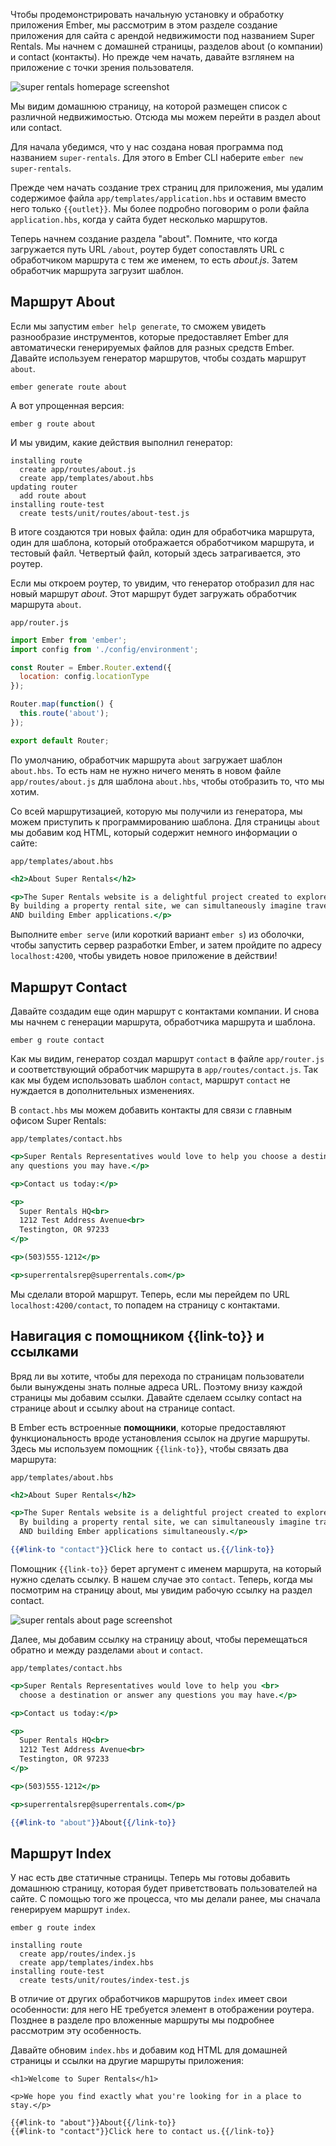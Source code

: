 Чтобы продемонстрировать начальную установку и обработку приложения Ember, мы рассмотрим в этом разделе создание приложения для сайта с арендой недвижимости под названием Super Rentals. Мы начнем с домашней страницы, разделов about (о компании) и contact (контакты). Но прежде чем начать, давайте взглянем на приложение с точки зрения пользователя.

![super rentals homepage screenshot](/static/images/guides/routes-and-templates/ember-super-rentals-index.png)

Мы видим домашнюю страницу, на которой размещен список с различной недвижимостью. Отсюда мы можем перейти в раздел about или contact.

Для начала убедимся, что у нас создана новая программа под названием `super-rentals`. Для этого в Ember CLI наберите `ember new super-rentals`.

Прежде чем начать создание трех страниц для приложения, мы удалим содержимое файла `app/templates/application.hbs` и оставим вместо него только `{{outlet}}`. Мы более подробно поговорим о роли файла `application.hbs`, когда у сайта будет несколько маршрутов.

Теперь начнем создание раздела "about". Помните, что когда загружается путь URL `/about`, роутер будет сопоставлять URL с обработчиком маршрута с тем же именем, то есть *about.js*. Затем обработчик маршрута загрузит шаблон.

## Маршрут About

Если мы запустим `ember help generate`, то сможем увидеть разнообразие инструментов, которые предоставляет Ember для автоматически генерируемых файлов для разных средств Ember. Давайте используем генератор маршрутов, чтобы создать маршрут `about`.

```shell
ember generate route about
```

А вот упрощенная версия:

```shell
ember g route about
```

И мы увидим, какие действия выполнил генератор:

```shell
installing route
  create app/routes/about.js
  create app/templates/about.hbs
updating router
  add route about
installing route-test
  create tests/unit/routes/about-test.js
```

В итоге создаются три новых файла: один для обработчика маршрута, один для шаблона, который отображается обработчиком маршрута, и тестовый файл. Четвертый файл, который здесь затрагивается, это роутер.

Если мы откроем роутер, то увидим, что генератор отобразил для нас новый маршрут *about*. Этот маршрут будет загружать обработчик маршрута `about`.

`app/router.js`
```js
import Ember from 'ember';
import config from './config/environment';

const Router = Ember.Router.extend({
  location: config.locationType
});

Router.map(function() {
  this.route('about');
});

export default Router;
```

По умолчанию, обработчик маршрута `about` загружает шаблон `about.hbs`. То есть нам не нужно ничего менять в новом файле `app/routes/about.js` для шаблона `about.hbs`, чтобы отобразить то, что мы хотим.

Со всей маршрутизацией, которую мы получили из генератора, мы можем приступить к программированию шаблона. Для страницы `about` мы добавим код HTML, который содержит немного информации о сайте:

`app/templates/about.hbs`
```hbs
<h2>About Super Rentals</h2>

<p>The Super Rentals website is a delightful project created to explore Ember.
By building a property rental site, we can simultaneously imagine traveling
AND building Ember applications.</p>
```

Выполните `ember serve` (или короткий вариант `ember s`) из оболочки, чтобы запустить сервер разработки Ember, и затем пройдите по адресу `localhost:4200`, чтобы увидеть новое приложение в действии!

## Маршрут Contact

Давайте создадим еще один маршрут с контактами компании. И снова мы начнем с генерации маршрута, обработчика маршрута и шаблона.

```shell
ember g route contact
```

Как мы видим, генератор создал маршрут `contact` в файле `app/router.js` и соответствующий обработчик маршрута в `app/routes/contact.js`. Так как мы будем использовать шаблон `contact`, маршрут `contact` не нуждается в дополнительных изменениях.

В `contact.hbs` мы можем добавить контакты для связи с главным офисом Super Rentals:

`app/templates/contact.hbs`
```hbs
<p>Super Rentals Representatives would love to help you choose a destination or answer
any questions you may have.</p>

<p>Contact us today:</p>

<p>
  Super Rentals HQ<br>
  1212 Test Address Avenue<br>
  Testington, OR 97233
</p>

<p>(503)555-1212</p>

<p>superrentalsrep@superrentals.com</p>
```

Мы сделали второй маршрут. Теперь, если мы перейдем по URL `localhost:4200/contact`, то попадем на страницу с контактами.

## Навигация с помощником {{link-to}} и ссылками

Вряд ли вы хотите, чтобы для перехода по страницам пользователи были вынуждены знать полные адреса URL. Поэтому внизу каждой страницы мы добавим ссылки. Давайте сделаем ссылку contact на странице about и ссылку about на странице contact.

В Ember есть встроенные **помощники**, которые предоставляют функциональность вроде установления ссылок на другие маршруты. Здесь мы используем помощник `{{link-to}}`, чтобы связать два маршрута:

`app/templates/about.hbs`
```hbs
<h2>About Super Rentals</h2>

<p>The Super Rentals website is a delightful project created to explore Ember.<br>
  By building a property rental site, we can simultaneously imagine traveling<br>
  AND building Ember applications simultaneously.</p>

{{#link-to "contact"}}Click here to contact us.{{/link-to}}
```

Помощник `{{link-to}}` берет аргумент с именем маршрута, на который нужно сделать ссылку. В нашем случае это `contact`. Теперь, когда мы посмотрим на страницу about, мы увидим рабочую ссылку на раздел contact.

![super rentals about page screenshot](/static/images/guides/routes-and-templates/ember-super-rentals-about.png)

Далее, мы добавим ссылку на страницу about, чтобы перемещаться обратно и между разделами `about` и `contact`.

`app/templates/contact.hbs`
```hbs
<p>Super Rentals Representatives would love to help you <br>
  choose a destination or answer any questions you may have.</p>

<p>Contact us today:</p>

<p>
  Super Rentals HQ<br>
  1212 Test Address Avenue<br>
  Testington, OR 97233
</p>

<p>(503)555-1212</p>

<p>superrentalsrep@superrentals.com</p>

{{#link-to "about"}}About{{/link-to}}
```

## Маршрут Index

У нас есть две статичные страницы. Теперь мы готовы добавить домашнюю страницу, которая будет приветствовать пользователей на сайте. С помощью того же процесса, что мы делали ранее, мы сначала генерируем маршрут `index`. 

```shell
ember g route index

installing route
  create app/routes/index.js
  create app/templates/index.hbs
installing route-test
  create tests/unit/routes/index-test.js
```

В отличие от других обработчиков маршрутов `index` имеет свои особенности: для него НЕ требуется элемент в отображении роутера. Позднее в разделе про вложенные маршруты мы подробнее рассмотрим эту особенность.

Давайте обновим `index.hbs` и добавим код HTML для домашней страницы и ссылки на другие маршруты приложения:

```shell
<h1>Welcome to Super Rentals</h1>

<p>We hope you find exactly what you're looking for in a place to stay.</p>

{{#link-to "about"}}About{{/link-to}}
{{#link-to "contact"}}Click here to contact us.{{/link-to}}
```
